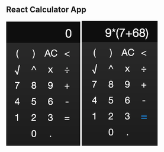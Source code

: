 ## React Calculator App
<div display="inline-block">
  <img src="public/screenshotOne.png" width="200">
  <img src="public/screenshotTwo.png" width="205">
</div>
